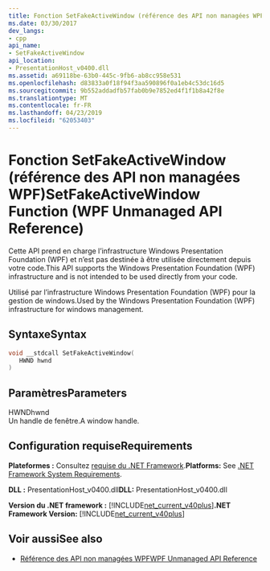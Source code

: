 ```yaml
---
title: Fonction SetFakeActiveWindow (référence des API non managées WPF)
ms.date: 03/30/2017
dev_langs:
- cpp
api_name:
- SetFakeActiveWindow
api_location:
- PresentationHost_v0400.dll
ms.assetid: a69118be-63b0-445c-9fb6-ab8cc958e531
ms.openlocfilehash: d83833a0f18f94f3aa590896f0a1eb4c53dc16d5
ms.sourcegitcommit: 9b552addadfb57fab0b9e7852ed4f1f1b8a42f8e
ms.translationtype: MT
ms.contentlocale: fr-FR
ms.lasthandoff: 04/23/2019
ms.locfileid: "62053403"
---
```

# <a name="setfakeactivewindow-function-wpf-unmanaged-api-reference"></a><span data-ttu-id="c788a-102">Fonction SetFakeActiveWindow (référence des API non managées WPF)</span><span class="sxs-lookup"><span data-stu-id="c788a-102">SetFakeActiveWindow Function (WPF Unmanaged API Reference)</span></span>
<span data-ttu-id="c788a-103">Cette API prend en charge l’infrastructure Windows Presentation Foundation (WPF) et n’est pas destinée à être utilisée directement depuis votre code.</span><span class="sxs-lookup"><span data-stu-id="c788a-103">This API supports the Windows Presentation Foundation (WPF) infrastructure and is not intended to be used directly from your code.</span></span>  
  
 <span data-ttu-id="c788a-104">Utilisé par l’infrastructure Windows Presentation Foundation (WPF) pour la gestion de windows.</span><span class="sxs-lookup"><span data-stu-id="c788a-104">Used by the Windows Presentation Foundation (WPF) infrastructure for windows management.</span></span>  
  
## <a name="syntax"></a><span data-ttu-id="c788a-105">Syntaxe</span><span class="sxs-lookup"><span data-stu-id="c788a-105">Syntax</span></span>  
  
```cpp  
void __stdcall SetFakeActiveWindow(  
   HWND hwnd  
)  
```  
  
## <a name="parameters"></a><span data-ttu-id="c788a-106">Paramètres</span><span class="sxs-lookup"><span data-stu-id="c788a-106">Parameters</span></span>  
 <span data-ttu-id="c788a-107">HWND</span><span class="sxs-lookup"><span data-stu-id="c788a-107">hwnd</span></span>  
 <span data-ttu-id="c788a-108">Un handle de fenêtre.</span><span class="sxs-lookup"><span data-stu-id="c788a-108">A window handle.</span></span>  
  
## <a name="requirements"></a><span data-ttu-id="c788a-109">Configuration requise</span><span class="sxs-lookup"><span data-stu-id="c788a-109">Requirements</span></span>  
 <span data-ttu-id="c788a-110">**Plateformes :** Consultez [requise du .NET Framework](../../get-started/system-requirements.md).</span><span class="sxs-lookup"><span data-stu-id="c788a-110">**Platforms:** See [.NET Framework System Requirements](../../get-started/system-requirements.md).</span></span>  
  
 <span data-ttu-id="c788a-111">**DLL :** PresentationHost_v0400.dll</span><span class="sxs-lookup"><span data-stu-id="c788a-111">**DLL:** PresentationHost_v0400.dll</span></span>  
  
 <span data-ttu-id="c788a-112">**Version du .NET framework :** [!INCLUDE[net_current_v40plus](../../../../includes/net-current-v40plus-md.md)]</span><span class="sxs-lookup"><span data-stu-id="c788a-112">**.NET Framework Version:** [!INCLUDE[net_current_v40plus](../../../../includes/net-current-v40plus-md.md)]</span></span>  
  
## <a name="see-also"></a><span data-ttu-id="c788a-113">Voir aussi</span><span class="sxs-lookup"><span data-stu-id="c788a-113">See also</span></span>

- [<span data-ttu-id="c788a-114">Référence des API non managées WPF</span><span class="sxs-lookup"><span data-stu-id="c788a-114">WPF Unmanaged API Reference</span></span>](wpf-unmanaged-api-reference.md)

